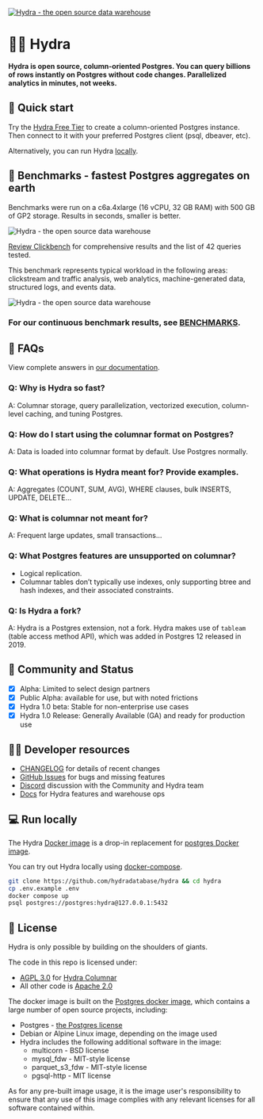 [![Hydra - the open source data warehouse](https://github.com/hydradatabase/hydra/blob/main/.images/header.png)](https://hydra.so)

# 🐘🤘 Hydra

**Hydra is open source, column-oriented Postgres. You can query billions of rows instantly on Postgres without code changes. Parallelized analytics in minutes, not weeks.**

## 🚀 Quick start

Try the [Hydra Free Tier](https://dashboard.hydra.so/signup) to create a column-oriented Postgres instance. Then connect to it with your preferred Postgres client (psql, dbeaver, etc).

Alternatively, you can run Hydra [locally](#run-locally).

## 💪 Benchmarks - fastest Postgres aggregates on earth

Benchmarks were run on a c6a.4xlarge (16 vCPU, 32 GB RAM) with 500 GB of GP2 storage.
Results in seconds, smaller is better.

![Hydra - the open source data warehouse](https://github.com/hydradatabase/hydra/blob/main/.images/ReadmeBenchmarks.png)

[Review Clickbench](https://tinyurl.com/clickbench) for comprehensive results and the list of 42 queries tested.

This benchmark represents typical workload in the following areas: clickstream and traffic analysis, web analytics, machine-generated data, structured logs, and events data.

![Hydra - the open source data warehouse](https://github.com/hydradatabase/hydra/blob/main/.images/FasterthanPG.png)

### For our continuous benchmark results, see [BENCHMARKS](https://github.com/hydradatabase/hydra/blob/main/BENCHMARKS.md).

## 🙋 FAQs

View complete answers in [our documentation](https://docs.hydra.so/concepts/faqs).

### Q: Why is Hydra so fast?

A: Columnar storage, query parallelization, vectorized execution, column-level caching, and tuning Postgres.

### Q: How do I start using the columnar format on Postgres?

A: Data is loaded into columnar format by default. Use Postgres normally.

### Q: What operations is Hydra meant for? Provide examples.

A: Aggregates (COUNT, SUM, AVG), WHERE clauses, bulk INSERTS, UPDATE, DELETE…

### Q: What is columnar not meant for?

A: Frequent large updates, small transactions…

### Q: What Postgres features are unsupported on columnar?

* Logical replication.
* Columnar tables don’t typically use indexes, only supporting btree and hash indexes, and their associated constraints.

### Q: Is Hydra a fork?

A: Hydra is a Postgres extension, not a fork. Hydra makes use of `tableam` (table access method API), which was added in Postgres 12 released in 2019.

## 🤝 Community and Status

- [x] Alpha: Limited to select design partners
- [x] Public Alpha: available for use, but with noted frictions
- [x] Hydra 1.0 beta: Stable for non-enterprise use cases
- [x] Hydra 1.0 Release: Generally Available (GA) and ready for production use

## :technologist: Developer resources

- [CHANGELOG](https://github.com/hydradatabase/hydra/blob/main/CHANGELOG.md) for details of recent changes
- [GitHub Issues](https://github.com/hydradatabase/hydra/issues) for bugs and missing features
- [Discord](https://hydra.so/discord) discussion with the Community and Hydra team
- [Docs](https://docs.hydra.so/) for Hydra features and warehouse ops

## 💻 Run locally

The Hydra [Docker image](https://github.com/hydradatabase/hydra/pkgs/container/hydra) is a drop-in replacement for [postgres Docker image](https://hub.docker.com/_/postgres).

You can try out Hydra locally using [docker-compose](https://docs.docker.com/compose/).

```bash
git clone https://github.com/hydradatabase/hydra && cd hydra
cp .env.example .env
docker compose up
psql postgres://postgres:hydra@127.0.0.1:5432
```

## 📝 License

Hydra is only possible by building on the shoulders of giants.

The code in this repo is licensed under:

- [AGPL 3.0](https://github.com/hydradatabase/hydra/tree/main/columnar/LICENSE) for [Hydra Columnar](https://github.com/hydradatabase/hydra/tree/main/columnar)
- All other code is [Apache 2.0](https://github.com/hydradatabase/hydra/blob/main/LICENSE)

The docker image is built on the [Postgres docker image](https://hub.docker.com/_/postgres/), which contains a large number of open source projects, including:

- Postgres - [the Postgres license](https://www.postgresql.org/about/licence/)
- Debian or Alpine Linux image, depending on the image used
- Hydra includes the following additional software in the image:
    - multicorn - BSD license
    - mysql_fdw - MIT-style license
    - parquet_s3_fdw - MIT-style license
    - pgsql-http - MIT license

As for any pre-built image usage, it is the image user's responsibility to ensure that any use of this image complies with any relevant licenses for all software contained within.
